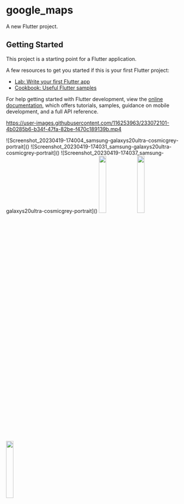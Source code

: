 # google_maps

A new Flutter project.

## Getting Started

This project is a starting point for a Flutter application.

A few resources to get you started if this is your first Flutter project:

- [Lab: Write your first Flutter app](https://docs.flutter.dev/get-started/codelab)
- [Cookbook: Useful Flutter samples](https://docs.flutter.dev/cookbook)

For help getting started with Flutter development, view the
[online documentation](https://docs.flutter.dev/), which offers tutorials,
samples, guidance on mobile development, and a full API reference.


https://user-images.githubusercontent.com/116253963/233072101-4b0285b6-b34f-47fa-82be-f470c189139b.mp4



<p>
![Screenshot_20230419-174004_samsung-galaxys20ultra-cosmicgrey-portrait]()
![Screenshot_20230419-174031_samsung-galaxys20ultra-cosmicgrey-portrait]()
![Screenshot_20230419-174037_samsung-galaxys20ultra-cosmicgrey-portrait]()

<img src = "https://user-images.githubusercontent.com/116253963/233072442-85fabd43-1be7-4f8b-a0da-2a24fae6684a.png" height=20% width=20%>
<img src = "https://user-images.githubusercontent.com/116253963/233072463-cfb393a7-f38c-422e-bc5f-cf56ea35099f.png" height=20% width=20%>
<img src = "https://user-images.githubusercontent.com/116253963/233072480-946b84fe-1e08-4bfb-801f-f244102dc526.png" height=20% width=20%>

</p>
